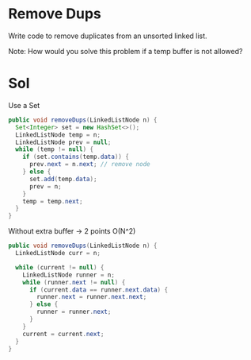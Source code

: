 # Remove Dups

Write code to remove duplicates from an unsorted linked list.

Note: How would you solve this problem if a temp buffer is not allowed?

# Sol

Use a Set

```java
public void removeDups(LinkedListNode n) {
  Set<Integer> set = new HashSet<>();
  LinkedListNode temp = n;
  LinkedListNode prev = null;
  while (temp != null) {
    if (set.contains(temp.data)) {
      prev.next = n.next; // remove node
    } else {
      set.add(temp.data);
      prev = n;
    }
    temp = temp.next;
  }
}

```


Without extra buffer -> 2 points O(N^2)

```java
public void removeDups(LinkedListNode n) {
  LinkedListNode curr = n;

  while (current != null) {
    LinkedListNode runner = n;
    while (runner.next != null) {
      if (current.data == runner.next.data) {
        runner.next = runner.next.next;
      } else {
        runner = runner.next;  
      }
    }
    current = current.next;
  }
}
```
